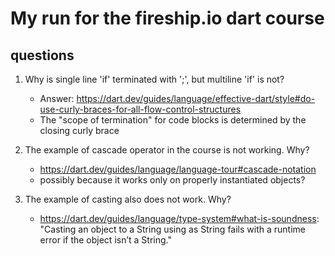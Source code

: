 # My run for the fireship.io dart course

## questions

1. Why is single line 'if' terminated with ';', but multiline 'if' is not?
   - Answer: <https://dart.dev/guides/language/effective-dart/style#do-use-curly-braces-for-all-flow-control-structures>
   - The "scope of termination" for code blocks is determined by the closing curly brace

2. The example of cascade operator in the course is not working. Why?
   - <https://dart.dev/guides/language/language-tour#cascade-notation>
   - possibly because it works only on properly instantiated objects?

3. The example of casting also does not work. Why?
   - <https://dart.dev/guides/language/type-system#what-is-soundness>: "Casting an
     object to a String using as String fails with a runtime error if the object isn’t
     a String."
